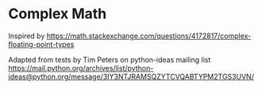 # Complex Math

Inspired by https://math.stackexchange.com/questions/4172817/complex-floating-point-types

Adapted from tests by Tim Peters on python-ideas mailing list https://mail.python.org/archives/list/python-ideas@python.org/message/3IY3NTJRAMSQZYTCVQABTYPM2TGS3UVN/
